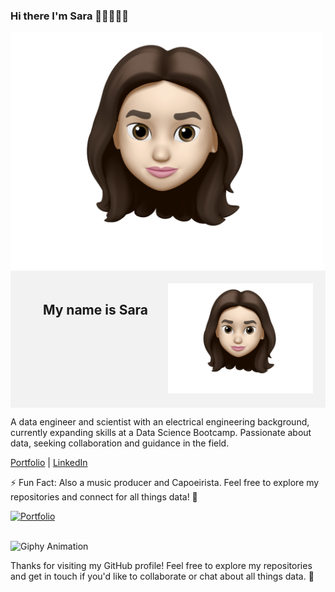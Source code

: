 ### Hi there I'm Sara 👋🏻👩🏻‍💻

<img src="https://github.com/sara-zeus/sara-zeus/raw/main/IMG_2535.jpg" width="500">

<div style="background-color: #f2f2f2; padding: 20px;">
    <div style="display: flex;">
        <div style="flex: 1; text-align: center;">
            <h2>My name is Sara</h2>
        </div>
        <div style="flex: 1; text-align: center;">
            <img src="https://github.com/sara-zeus/sara-zeus/raw/main/IMG_2535.jpg" style="max-width: 100%;">
        </div>
    </div>
</div>



A data engineer and scientist with an electrical engineering background, currently expanding skills at a Data Science Bootcamp. Passionate about data, seeking collaboration and guidance in the field.

[Portfolio](https://sara-zeus.github.io) | [LinkedIn](https://www.linkedin.com/in/sarasalehi7/)

⚡ Fun Fact: Also a music producer and Capoeirista. Feel free to explore my repositories and connect for all things data! 🚀

[![Portfolio](images/your-gif-filename.gif)](https://github.com/sara-zeus)



<br>






<img src="https://media.giphy.com/media/JWuBH9rCO2uZuHBFpm/giphy.gif" alt="Giphy Animation">

Thanks for visiting my GitHub profile! Feel free to explore my repositories and get in touch if you'd like to collaborate or chat about all things data. 🚀
